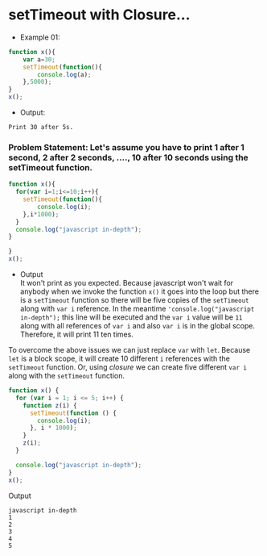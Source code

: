 # setTimeout with Closure...
- Example 01:
``` js
function x(){
    var a=30;
    setTimeout(function(){
        console.log(a);
    },5000);
}
x();

```
- Output:
```
Print 30 after 5s.
```
### Problem Statement: Let's assume you have to print 1 after 1 second, 2 after 2 seconds, ...., 10 after 10 seconds using the setTimeout function.

``` js
function x(){
  for(var i=1;i<=10;i++){
    setTimeout(function(){
        console.log(i);
    },i*1000);
  }
  console.log("javascript in-depth");
}

}
x();

```
- Output <br>
It won't print as you expected. Because javascript won't wait for anybody when we invoke the function `x()` it goes into the loop but there is a `setTimeout` function so there will be five copies
of the `setTimeout` along with `var i` reference. In the meantime `'console.log("javascript in-depth");` this line will be executed and the `var i` value will be `11` along with all references of `var i` and
also `var i` is in the global scope. Therefore, it will print 11 ten times.

To overcome the above issues we can just replace `var` with `let`. Because `let` is a block scope, it will create 10 different `i` references with the `setTimeout` function.
Or, using _closure_ we can create five different `var i` along with the `setTimeout` function.
``` js
function x() {
  for (var i = 1; i <= 5; i++) {
    function z(i) {
      setTimeout(function () {
        console.log(i);
      }, i * 1000);
    }
    z(i);
  }

  console.log("javascript in-depth");
}
x();
```
Output
```
javascript in-depth
1
2
3
4
5
```


